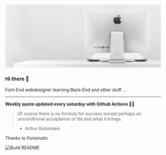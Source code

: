 ![header](https://raw.githubusercontent.com/ThomasTSWD/ThomasTSWD/master/img/edit_moddedfull.webp)

### Hi there 👋

Font-End webdesigner learning Back-End and other stuff ...

-----

**Weekly quote updated every saturday with Github Actions 💁‍♂️**


<!-- START_JOKE_SECTION -->
> Of course there is no formula for success except perhaps an unconditional acceptance of life and what it brings. 
> 
> - Arthur Rubinstein 
<!-- END_JOKE_SECTION -->


*Thanks to Forismatic*



![Build README](https://github.com/ThomasTSWD/ThomasTSWD/workflows/Build%20README/badge.svg)


